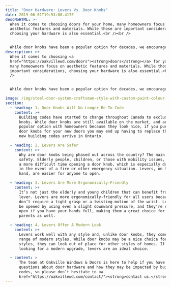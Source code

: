 ```yaml
---
title: "Door Hardware: Levers Vs. Door Knobs"
date: 2019-06-01T19:53:00.417Z
descNoHTML: >-
  When it comes to choosing doors for your home, many homeowners focus on
  aesthetic features and materials. While those are important considerations,
  choosing your hardware is also essential.<br /><br />


  While door knobs have been a popular option for decades, we encourage our customers to purchase levers as we expect changes to building code to be rolled out across the country. Recently, British Columbia has begun to ban door knobs from residences and we expect to see more of these bans throughout the country and in Ontario. Here’s why you should consider levers for your doors:
description: >+
  When it comes to choosing <a
  href="https://oakvillewd.com/doors"><strong>doors</strong></a> for your home,
  many homeowners focus on aesthetic features and materials. While those are
  important considerations, choosing your hardware is also essential.<br /><br
  />


  While door knobs have been a popular option for decades, we encourage our customers to purchase levers as we expect changes to building code to be rolled out across the country. Recently, British Columbia has begun to ban door knobs from residences and we expect to see more of these bans throughout the country and in Ontario. Here’s why you should consider levers for your doors:

image: /img/steel-door-system-craftsman-style-with-custom-paint-colour-and-rain-glass-1-770x1024.jpg
section:
  - heading: 1. Door Knobs Will No Longer Be To Code
    content: >+
      Building codes have started to change throughout Canada to exclude door
      knobs. While door knobs are still available on the market, and are a
      popular option with homeowners because they look nice, if you purchase
      door knobs for your new doors you may end up having to replace them when
      new building codes arrive in Ontario.

  - heading: 2. Levers Are Safer
    content: >+
      Why are door knobs being phased out across the country? The main issue is
      safety. Elderly people, children, or those with mobility issues, may have
      a more difficult time opening a door knob, which is especially dangerous
      in the event of a fire or other emergency situation. Levers, on the other
      hand, are easier for anyone to open.

  - heading: 3. Levers Are More Ergonomically-Friendly
    content: >+
      It’s not just the elderly and young children that can benefit from a
      lever. Levers are more ergonomically-friendly for all users because they
      don’t require a tight grasp or a twisting motion of the wrist. Levers can
      be opened by using even a slight downward pressure, and they’re easier to
      open if you have your hands full, making them a great choice for busy
      parents as well.

  - heading: 4. Levers Offer A Modern Look
    content: >+
      Levers work well with any style and, unlike door knobs, they come in a
      range of modern styles. While door knobs may be a nice choice for classic
      styles, they can look out of place for other styles of homes. If you are
      looking for a modern upgrade, levers are an ideal choice.

  - content: >
      The team at Oakville Windows & Doors is here to help if you have any
      questions about door hardware and how they may be impacted by building
      codes, so please don’t hesitate to <a
      href="https://oakvillewd.com/contact/"><strong>contact us.</strong</a>
---
```

